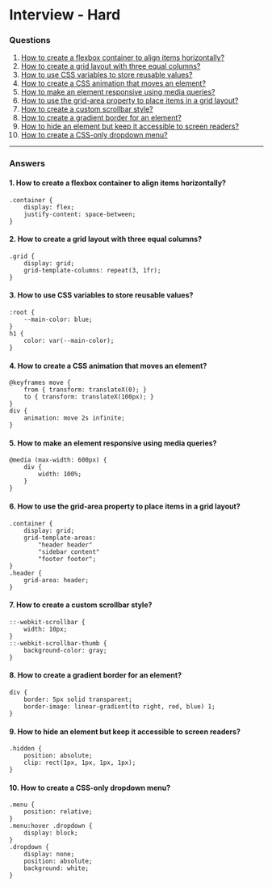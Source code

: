 
# Interview - Hard

### Questions
1. [How to create a flexbox container to align items horizontally?](#1-how-to-create-a-flexbox-container-to-align-items-horizontally)
2. [How to create a grid layout with three equal columns?](#2-how-to-create-a-grid-layout-with-three-equal-columns)
3. [How to use CSS variables to store reusable values?](#3-how-to-use-css-variables-to-store-reusable-values)
4. [How to create a CSS animation that moves an element?](#4-how-to-create-a-css-animation-that-moves-an-element)
5. [How to make an element responsive using media queries?](#5-how-to-make-an-element-responsive-using-media-queries)
6. [How to use the grid-area property to place items in a grid layout?](#6-how-to-use-the-grid-area-property-to-place-items-in-a-grid-layout)
7. [How to create a custom scrollbar style?](#7-how-to-create-a-custom-scrollbar-style)
8. [How to create a gradient border for an element?](#8-how-to-create-a-gradient-border-for-an-element)
9. [How to hide an element but keep it accessible to screen readers?](#9-how-to-hide-an-element-but-keep-it-accessible-to-screen-readers)
10. [How to create a CSS-only dropdown menu?](#10-how-to-create-a-css-only-dropdown-menu)

---

### Answers

#### 1. How to create a flexbox container to align items horizontally?
```code
.container {
    display: flex;
    justify-content: space-between;
}
```
#### 2. How to create a grid layout with three equal columns?
```code
.grid {
    display: grid;
    grid-template-columns: repeat(3, 1fr);
}
```
#### 3. How to use CSS variables to store reusable values?
```code
:root {
    --main-color: blue;
}
h1 {
    color: var(--main-color);
}
```
#### 4. How to create a CSS animation that moves an element?
```code
@keyframes move {
    from { transform: translateX(0); }
    to { transform: translateX(100px); }
}
div {
    animation: move 2s infinite;
}
```
#### 5. How to make an element responsive using media queries?
```code
@media (max-width: 600px) {
    div {
        width: 100%;
    }
}
```
#### 6. How to use the grid-area property to place items in a grid layout?
```code
.container {
    display: grid;
    grid-template-areas: 
        "header header"
        "sidebar content"
        "footer footer";
}
.header {
    grid-area: header;
}
```
#### 7. How to create a custom scrollbar style?
```code
::-webkit-scrollbar {
    width: 10px;
}
::-webkit-scrollbar-thumb {
    background-color: gray;
}
```
#### 8. How to create a gradient border for an element?
```code
div {
    border: 5px solid transparent;
    border-image: linear-gradient(to right, red, blue) 1;
}
```
#### 9. How to hide an element but keep it accessible to screen readers?
```code
.hidden {
    position: absolute;
    clip: rect(1px, 1px, 1px, 1px);
}
```
#### 10. How to create a CSS-only dropdown menu?
```code
.menu {
    position: relative;
}
.menu:hover .dropdown {
    display: block;
}
.dropdown {
    display: none;
    position: absolute;
    background: white;
}
```
